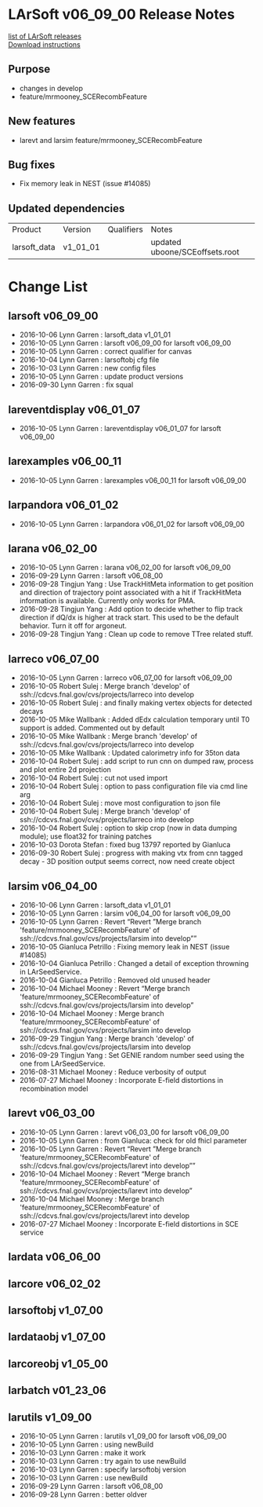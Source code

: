 # LArSoft v06_09_00 Release Notes



[list of LArSoft releases](LArSoft_release_list)  
[Download instructions](https://scisoft.fnal.gov/scisoft/bundles/larsoft/v06_09_00/larsoft-v06_09_00.html)

## Purpose

-   changes in develop
-   feature/mrmooney_SCERecombFeature

## New features

-   larevt and larsim feature/mrmooney_SCERecombFeature

## Bug fixes

-   Fix memory leak in NEST (issue \#14085)

## Updated dependencies

|              |          |            |                                |
|--------------|----------|------------|--------------------------------|
| Product      | Version  | Qualifiers | Notes                          |
| larsoft_data | v1_01_01 |            | updated uboone/SCEoffsets.root |

# Change List

## larsoft v06_09_00

-   2016-10-06 Lynn Garren : larsoft_data v1_01_01
-   2016-10-05 Lynn Garren : larsoft v06_09_00 for larsoft v06_09_00
-   2016-10-05 Lynn Garren : correct qualifier for canvas
-   2016-10-04 Lynn Garren : larsoftobj cfg file
-   2016-10-03 Lynn Garren : new config files
-   2016-10-05 Lynn Garren : update product versions
-   2016-09-30 Lynn Garren : fix squal

## lareventdisplay v06_01_07

-   2016-10-05 Lynn Garren : lareventdisplay v06_01_07 for larsoft v06_09_00

## larexamples v06_00_11

-   2016-10-05 Lynn Garren : larexamples v06_00_11 for larsoft v06_09_00

## larpandora v06_01_02

-   2016-10-05 Lynn Garren : larpandora v06_01_02 for larsoft v06_09_00

## larana v06_02_00

-   2016-10-05 Lynn Garren : larana v06_02_00 for larsoft v06_09_00
-   2016-09-29 Lynn Garren : larsoft v06_08_00
-   2016-09-28 Tingjun Yang : Use TrackHitMeta information to get position and direction of trajectory point associated with a hit if TrackHitMeta information is available. Currently only works for PMA.
-   2016-09-28 Tingjun Yang : Add option to decide whether to flip track direction if dQ/dx is higher at track start. This used to be the default behavior. Turn it off for argoneut.
-   2016-09-28 Tingjun Yang : Clean up code to remove TTree related stuff.

## larreco v06_07_00

-   2016-10-05 Lynn Garren : larreco v06_07_00 for larsoft v06_09_00
-   2016-10-05 Robert Sulej : Merge branch 'develop' of ssh://cdcvs.fnal.gov/cvs/projects/larreco into develop
-   2016-10-05 Robert Sulej : and finally making vertex objects for detected decays
-   2016-10-05 Mike Wallbank : Added dEdx calculation temporary until T0 support is added. Commented out by default
-   2016-10-05 Mike Wallbank : Merge branch 'develop' of ssh://cdcvs.fnal.gov/cvs/projects/larreco into develop
-   2016-10-05 Mike Wallbank : Updated calorimetry info for 35ton data
-   2016-10-04 Robert Sulej : add script to run cnn on dumped raw, process and plot entire 2d projection
-   2016-10-04 Robert Sulej : cut not used import
-   2016-10-04 Robert Sulej : option to pass configuration file via cmd line arg
-   2016-10-04 Robert Sulej : move most configuration to json file
-   2016-10-04 Robert Sulej : Merge branch 'develop' of ssh://cdcvs.fnal.gov/cvs/projects/larreco into develop
-   2016-10-04 Robert Sulej : option to skip crop (now in data dumping module); use float32 for training patches
-   2016-10-03 Dorota Stefan : fixed bug 13797 reported by Gianluca
-   2016-09-30 Robert Sulej : progress with making vtx from cnn tagged decay - 3D position output seems correct, now need create object

## larsim v06_04_00

-   2016-10-06 Lynn Garren : larsoft_data v1_01_01
-   2016-10-05 Lynn Garren : larsim v06_04_00 for larsoft v06_09_00
-   2016-10-05 Lynn Garren : Revert “Revert ”Merge branch 'feature/mrmooney_SCERecombFeature' of ssh://cdcvs.fnal.gov/cvs/projects/larsim into develop””
-   2016-10-05 Gianluca Petrillo : Fixing memory leak in NEST (issue \#14085)
-   2016-10-04 Gianluca Petrillo : Changed a detail of exception throwning in LArSeedService.
-   2016-10-04 Gianluca Petrillo : Removed old unused header
-   2016-10-04 Michael Mooney : Revert “Merge branch 'feature/mrmooney_SCERecombFeature' of ssh://cdcvs.fnal.gov/cvs/projects/larsim into develop”
-   2016-10-04 Michael Mooney : Merge branch 'feature/mrmooney_SCERecombFeature' of ssh://cdcvs.fnal.gov/cvs/projects/larsim into develop
-   2016-09-29 Tingjun Yang : Merge branch 'develop' of ssh://cdcvs.fnal.gov/cvs/projects/larsim into develop
-   2016-09-29 Tingjun Yang : Set GENIE random number seed using the one from LArSeedService.
-   2016-08-31 Michael Mooney : Reduce verbosity of output
-   2016-07-27 Michael Mooney : Incorporate E-field distortions in recombination model

## larevt v06_03_00

-   2016-10-05 Lynn Garren : larevt v06_03_00 for larsoft v06_09_00
-   2016-10-05 Lynn Garren : from Gianluca: check for old fhicl parameter
-   2016-10-05 Lynn Garren : Revert “Revert ”Merge branch 'feature/mrmooney_SCERecombFeature' of ssh://cdcvs.fnal.gov/cvs/projects/larevt into develop””
-   2016-10-04 Michael Mooney : Revert “Merge branch 'feature/mrmooney_SCERecombFeature' of ssh://cdcvs.fnal.gov/cvs/projects/larevt into develop”
-   2016-10-04 Michael Mooney : Merge branch 'feature/mrmooney_SCERecombFeature' of ssh://cdcvs.fnal.gov/cvs/projects/larevt into develop
-   2016-07-27 Michael Mooney : Incorporate E-field distortions in SCE service

## lardata v06_06_00

## larcore v06_02_02

## larsoftobj v1_07_00

## lardataobj v1_07_00

## larcoreobj v1_05_00

## larbatch v01_23_06

## larutils v1_09_00

-   2016-10-05 Lynn Garren : larutils v1_09_00 for larsoft v06_09_00
-   2016-10-05 Lynn Garren : using newBuild
-   2016-10-03 Lynn Garren : make it work
-   2016-10-03 Lynn Garren : try again to use newBuild
-   2016-10-03 Lynn Garren : specify larsoftobj version
-   2016-10-03 Lynn Garren : use newBuild
-   2016-09-29 Lynn Garren : larsoft v06_08_00
-   2016-09-28 Lynn Garren : better oldver
